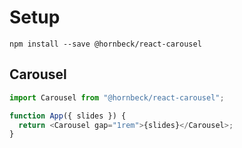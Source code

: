# Setup

`npm install --save @hornbeck/react-carousel`

## Carousel

```js
import Carousel from "@hornbeck/react-carousel";

function App({ slides }) {
  return <Carousel gap="1rem">{slides}</Carousel>;
}
```
